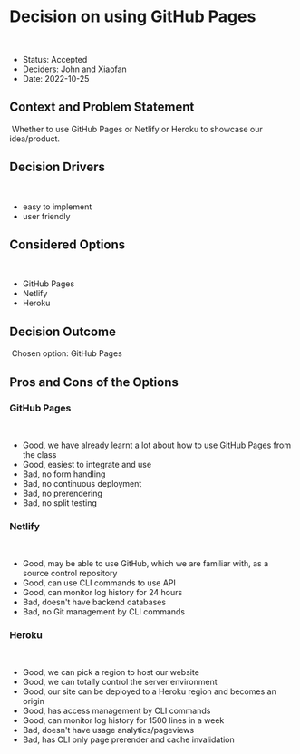 # Decision on using GitHub Pages
​
* Status: Accepted
* Deciders: John and Xiaofan <!-- optional -->
* Date: 2022-10-25 <!-- optional -->
​
## Context and Problem Statement
​
Whether to use GitHub Pages or Netlify or Heroku to showcase our idea/product.
​
## Decision Drivers <!-- optional -->
​
* easy to implement
* user friendly
​
## Considered Options
​
* GitHub Pages
* Netlify
* Heroku
​
## Decision Outcome
​
Chosen option: GitHub Pages

## Pros and Cons of the Options <!-- optional -->
### GitHub Pages
​
* Good, we have already learnt a lot about how to use GitHub Pages from the class
* Good, easiest to integrate and use
* Bad, no form handling
* Bad, no continuous deployment
* Bad, no prerendering
* Bad, no split testing
​
### Netlify
​
* Good, may be able to use GitHub, which we are familiar with, as a source control repository
* Good, can use CLI commands to use API
* Good, can monitor log history for 24 hours
* Bad, doesn't have backend databases
* Bad, no Git management by CLI commands

### Heroku
​
* Good, we can pick a region to host our website
* Good, we can totally control the server environment
* Good, our site can be deployed to a Heroku region and becomes an origin
* Good, has access management by CLI commands
* Good, can monitor log history for 1500 lines in a week
* Bad, doesn't have usage analytics/pageviews
* Bad, has CLI only page prerender and cache invalidation

<!-- markdownlint-disable-file MD013 -->

